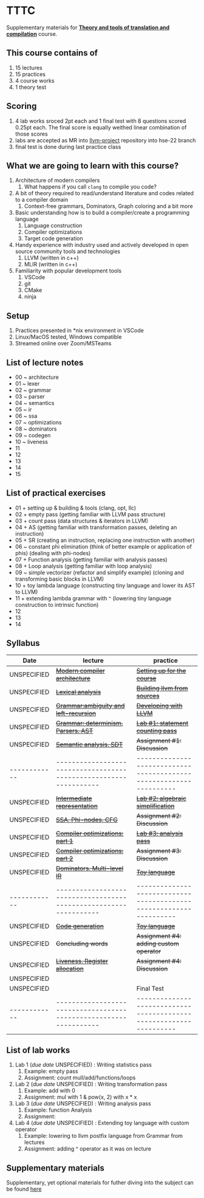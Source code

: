 # TTTC

Supplementary materials for [**Theory and tools of translation and compilation**](https://www.hse.ru/edu/courses/339578065) course.

## This course contains of

1. 15 lectures
1. 15 practices
1. 4 course works
1. 1 theory test

## Scoring

1. 4 lab works sroced 2pt each and 1 final test with 8 questions scored 0.25pt each. The final score is equally weithed linear combination of those scores
1. labs are accepted as MR into [llvm-project]() repository into hse-22 branch
1. final test is done during last practice class

## What we are going to learn with this course?

1. Architecture of modern compilers
    1. What happens if you call `clang` to compile you code?
1. A bit of theory required to read/understand literature and codes related to a compiler domain
    1. Context-free grammars, Dominators, Graph coloring and a bit more
1. Basic understanding how is to build a compiler/create a programming language
    1. Language construction
    1. Compiler optimizations
    1. Target code generation
1. Handy experience with industry used and actively developed in open source community tools and technologies
    1. LLVM (written in c++)
    1. MLIR (written in c++)
1. Familiarity with popular development tools
    1. VSCode
    1. git
    1. CMake
    1. ninja

## Setup

1. Practices presented in \*nix environment in VSCode
1. Linux/MacOS tested, Windows compatible
1. Streamed online over Zoom/MSTeams

## List of lecture notes

- 00 ~ architecture
- 01 ~ lexer
- 02 ~ grammar
- 03 ~ parser
- 04 ~ semantics
- 05 ~ ir
- 06 ~ ssa
- 07 ~ optimizations
- 08 ~ dominators
- 09 ~ codegen
- 10 ~ liveness
- 11
- 12
- 13
- 14
- 15

## List of practical exercises

- 01 + setting up & building & tools (clang, opt, llc)
- 02 + empty pass (getting familiar with LLVM pass structure)
- 03 + count pass (data structures & iterators in LLVM)
- 04 + AS (getting familiar with transformation passes, deleting an instruction)
- 05 + SR (creating an instruction, replacing one instruction with another)
- 06 ~ constant phi elimination (think of better example or application of phis) (dealing with phi-nodes)
- 07 + Function analysis (getting familiar with analysis passes)
- 08 + Loop analysis (getting familiar with loop analysis)
- 09 ~ simple vectorizer (refactor and simplify example) (cloning and transforming basic blocks in LLVM)
- 10 + toy lambda language (constructing tiny language and lower its AST to LLVM)
- 11 + extending lambda grammar with `^` (lowering tiny language construction to intrinsic function)
- 12
- 13
- 14


## Syllabus

| Date         | lecture                                                           | practice                                                           |
| ------------ | ----------------------------------------------------------------- | ------------------------------------------------------------------ |
| UNSPECIFIED  | [~~Modern compiler architecture~~](lectures/0-architecture.md)    | [~~Setting up for the course~~](practices/p0/assignment.md)        |
| UNSPECIFIED  | [~~Lexical analysis~~](lectures/1-lexer.md)                       | [~~Building llvm from sources~~](practices/p1/assignment.md)       |
| UNSPECIFIED  | [~~Grammar:ambiguity and left-recursion~~](lectures/2-grammar.md) | [~~Developing with LLVM~~](practices/p2/assignment.md)             |
| UNSPECIFIED  | [~~Grammar: determinism. Parsers. AST~~](lectures/3-parser.md)    | [~~Lab #1: statement counting pass~~](practices/p3/assignment.md)  |
| UNSPECIFIED  | [~~Semantic analysis. SDT~~](lectures/4-semantic.md)              | ~~Assignment #1: Discussion~~                                      |
| ------------ | ----------------------------------------------------------------- | ------------------------------------------------------------------ |
| UNSPECIFIED  | [~~Intermediate representation~~](lectures/5-ir.md)               | [~~Lab #2: algebraic simplification~~](practices/p4/assignment.md) |
| UNSPECIFIED  | [~~SSA, Phi-nodes, CFG~~](lectures/6-ssa.md)                      | ~~Assignment #2: Discussion~~                                      |
| UNSPECIFIED  | [~~Compiler optimizations: part 1~~](lectures/7-optimizations.md) | [~~Lab #3: analysis pass~~](practices/p5/assignment.md)            |
| UNSPECIFIED  | [~~Compiler optimizations: part 2~~](lectures/7-optimizations.md) | ~~Assignment #3: Discussion~~                                      |
| UNSPECIFIED  | [~~Dominators. Multi-level IR~~](lectures/8-dominators.md)        | [~~Toy language~~](practices/p6/assignment.md)                     |
| ------------ | ----------------------------------------------------------------- | ------------------------------------------------------------------ |
| UNSPECIFIED  | [~~Code generation~~](lectures/9-codegen.md)                      | [~~Toy language~~](practices/p6/assignment.md)                     |
| UNSPECIFIED  | ~~Concluding words~~                                              | ~~Assignment #4: adding custom operator~~                          |
| UNSPECIFIED  | [~~Liveness. Register allocation~~](lectures/10-liveness.md)      | ~~Assignment #4: Discussion~~                                      |
| UNSPECIFIED  |                                                                   |                                                                    |
| UNSPECIFIED  |                                                                   | Final Test                                                         |
| ------------ | ----------------------------------------------------------------- | ------------------------------------------------------------------ |

## List of lab works

1. Lab 1 (*due date* UNSPECIFIED) : Writing statistics pass
    1. Example: empty pass
    1. Assignment: count mull/add/functions/loops
1. Lab 2 (*due date* UNSPECIFIED) : Writing transformation pass
    1. Example: add with 0
    1. Assignment: mul with 1 & pow(x, 2) with x * x
1. Lab 3 (*due date* UNSPECIFIED) : Writing analysis pass
    1. Example: function Analysis
    1. Assignment:
1. Lab 4 (*due date* UNSPECIFIED) : Extending toy language with custom operator
    1. Example: lowering to llvm postfix language from Grammar from lectures 
    1. Assignment: adding ^ operator as it was on lecture

## Supplementary materials

Supplementary, yet optional materials for futher diving into the subject can be found [here](links.md)
